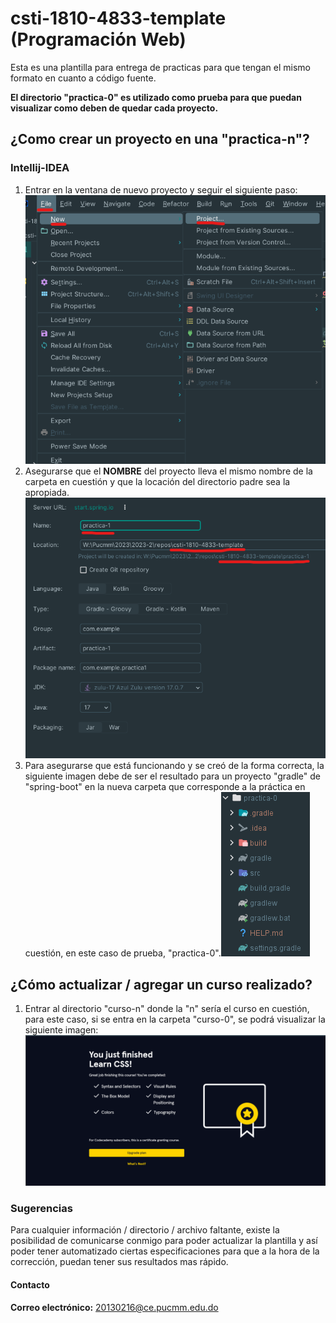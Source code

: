# csti-1810-4833-template (Programación Web)
Esta es una plantilla para entrega de practicas para que tengan el mismo formato en cuanto a código fuente.

**El directorio "practica-0" es utilizado como prueba para que puedan visualizar como deben de quedar cada proyecto.**

## ¿Como crear un proyecto en una "practica-n"?
### Intellij-IDEA
1. Entrar en la ventana de nuevo proyecto y seguir el siguiente paso: ![new_project_1](./resources/new_project_1.png)
2. Asegurarse que el **NOMBRE** del proyecto lleva el mismo nombre de la carpeta en cuestión y que la locación del directorio padre sea la apropiada.![new_project_2](./resources/new_project_2.png)
3. Para asegurarse que está funcionando y se creó de la forma correcta, la siguiente imagen debe de ser el resultado para un proyecto "gradle" de "spring-boot" en la nueva carpeta que corresponde a la práctica en cuestión, en este caso de prueba, "practica-0".![new_project_3](./resources/new_project_3.png)

## ¿Cómo actualizar / agregar un curso realizado?
1. Entrar al directorio "curso-n" donde la "n" sería el curso en cuestión, para este caso, si se entra en la carpeta "curso-0", se podrá visualizar la siguiente imagen:![course_0](./resources/course_0.png)

### Sugerencias
Para cualquier información / directorio / archivo faltante, existe la posibilidad de comunicarse conmigo para poder actualizar la plantilla y así poder tener automatizado ciertas especificaciones para que a la hora de la corrección, puedan tener sus resultados mas rápido.

#### Contacto
**Correo electrónico:** 20130216@ce.pucmm.edu.do

